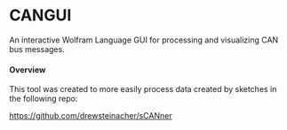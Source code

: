 # CANGUI
An interactive Wolfram Language GUI for processing and visualizing CAN bus messages.

#### Overview
This tool was created to more easily process data created by sketches in the following repo:

https://github.com/drewsteinacher/sCANner
